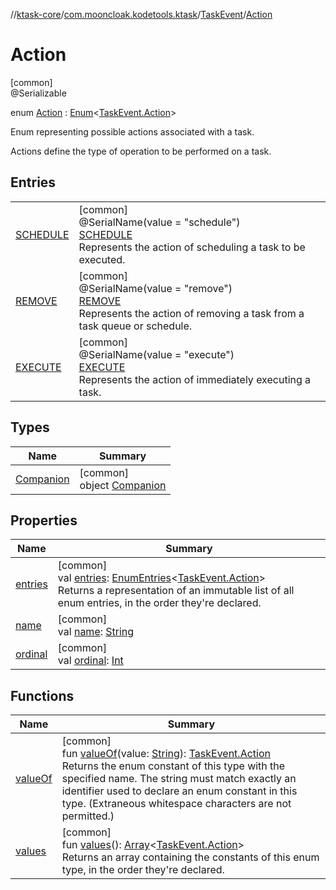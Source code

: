 //[ktask-core](../../../../index.md)/[com.mooncloak.kodetools.ktask](../../index.md)/[TaskEvent](../index.md)/[Action](index.md)

# Action

[common]\
@Serializable

enum [Action](index.md) : [Enum](https://kotlinlang.org/api/core/kotlin-stdlib/kotlin/-enum/index.html)&lt;[TaskEvent.Action](index.md)&gt; 

Enum representing possible actions associated with a task.

Actions define the type of operation to be performed on a task.

## Entries

| | |
|---|---|
| [SCHEDULE](-s-c-h-e-d-u-l-e/index.md) | [common]<br>@SerialName(value = &quot;schedule&quot;)<br>[SCHEDULE](-s-c-h-e-d-u-l-e/index.md)<br>Represents the action of scheduling a task to be executed. |
| [REMOVE](-r-e-m-o-v-e/index.md) | [common]<br>@SerialName(value = &quot;remove&quot;)<br>[REMOVE](-r-e-m-o-v-e/index.md)<br>Represents the action of removing a task from a task queue or schedule. |
| [EXECUTE](-e-x-e-c-u-t-e/index.md) | [common]<br>@SerialName(value = &quot;execute&quot;)<br>[EXECUTE](-e-x-e-c-u-t-e/index.md)<br>Represents the action of immediately executing a task. |

## Types

| Name | Summary |
|---|---|
| [Companion](-companion/index.md) | [common]<br>object [Companion](-companion/index.md) |

## Properties

| Name | Summary |
|---|---|
| [entries](entries.md) | [common]<br>val [entries](entries.md): [EnumEntries](https://kotlinlang.org/api/core/kotlin-stdlib/kotlin.enums/-enum-entries/index.html)&lt;[TaskEvent.Action](index.md)&gt;<br>Returns a representation of an immutable list of all enum entries, in the order they're declared. |
| [name](-e-x-e-c-u-t-e/index.md#-372974862%2FProperties%2F-1208774570) | [common]<br>val [name](-e-x-e-c-u-t-e/index.md#-372974862%2FProperties%2F-1208774570): [String](https://kotlinlang.org/api/core/kotlin-stdlib/kotlin/-string/index.html) |
| [ordinal](-e-x-e-c-u-t-e/index.md#-739389684%2FProperties%2F-1208774570) | [common]<br>val [ordinal](-e-x-e-c-u-t-e/index.md#-739389684%2FProperties%2F-1208774570): [Int](https://kotlinlang.org/api/core/kotlin-stdlib/kotlin/-int/index.html) |

## Functions

| Name | Summary |
|---|---|
| [valueOf](value-of.md) | [common]<br>fun [valueOf](value-of.md)(value: [String](https://kotlinlang.org/api/core/kotlin-stdlib/kotlin/-string/index.html)): [TaskEvent.Action](index.md)<br>Returns the enum constant of this type with the specified name. The string must match exactly an identifier used to declare an enum constant in this type. (Extraneous whitespace characters are not permitted.) |
| [values](values.md) | [common]<br>fun [values](values.md)(): [Array](https://kotlinlang.org/api/core/kotlin-stdlib/kotlin/-array/index.html)&lt;[TaskEvent.Action](index.md)&gt;<br>Returns an array containing the constants of this enum type, in the order they're declared. |
